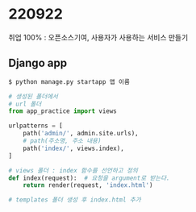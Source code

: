 # 220922

취업 100% : 오픈소스기여, 사용자가 사용하는 서비스 만들기

## Django app

```python
$ python manage.py startapp 앱 이름 

# 생성된 폴더에서
# url 폴더
from app_practice import views

urlpatterns = [
    path('admin/', admin.site.urls),
    # path(주소명, 주소 내용)
    path('index/', views.index),
]

# views 폴더 : index 함수를 선언하고 정의
def index(request):  # 요청을 argument로 받는다.
    return render(request, 'index.html')

# templates 폴더 생성 후 index.html 추가
```

